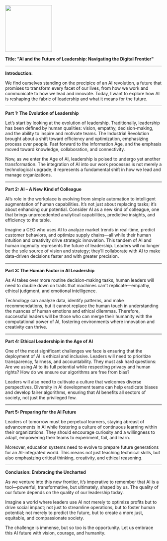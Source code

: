 <img src="https://github.com/Hgp-GeniusLabs/Curriculum/blob/10734f2c827128dde773ea4f266d154d46977866/Org-Wide/Assets/hgp_logo_original.png" width="150"/>

**Title: "AI and the Future of Leadership: Navigating the Digital Frontier"**

---

**Introduction:**

We find ourselves standing on the precipice of an AI revolution, a future that promises to transform every facet of our lives, from how we work and communicate to how we lead and innovate. Today, I want to explore how AI is reshaping the fabric of leadership and what it means for the future.

---

**Part 1: The Evolution of Leadership**

Let’s start by looking at the evolution of leadership. Traditionally, leadership has been defined by human qualities: vision, empathy, decision-making, and the ability to inspire and motivate teams. The Industrial Revolution brought about a shift toward efficiency and optimization, emphasizing process over people. Fast forward to the Information Age, and the emphasis moved toward knowledge, collaboration, and connectivity.

Now, as we enter the Age of AI, leadership is poised to undergo yet another transformation. The integration of AI into our work processes is not merely a technological upgrade; it represents a fundamental shift in how we lead and manage organizations.

---

**Part 2: AI – A New Kind of Colleague**

AI’s role in the workplace is evolving from simple automation to intelligent augmentation of human capabilities. It’s not just about replacing tasks; it’s about enhancing our potential. Consider AI as a new kind of colleague, one that brings unprecedented analytical capabilities, predictive insights, and efficiency to the table.

Imagine a CEO who uses AI to analyze market trends in real-time, predict customer behaviors, and optimize supply chains—all while their human intuition and creativity drive strategic innovation. This tandem of AI and human ingenuity represents the future of leadership. Leaders will no longer be the sole source of vision and strategy; they’ll collaborate with AI to make data-driven decisions faster and with greater precision.

---

**Part 3: The Human Factor in AI Leadership**

As AI takes over more routine decision-making tasks, human leaders will need to double down on traits that machines can't replicate—empathy, ethical judgment, and emotional intelligence. 

Technology can analyze data, identify patterns, and make recommendations, but it cannot replace the human touch in understanding the nuances of human emotions and ethical dilemmas. Therefore, successful leaders will be those who can merge their humanity with the computational power of AI, fostering environments where innovation and creativity can thrive.

---

**Part 4: Ethical Leadership in the Age of AI**

One of the most significant challenges we face is ensuring that the deployment of AI is ethical and inclusive. Leaders will need to prioritize transparency, fairness, and accountability. They must ask hard questions: Are we using AI to its full potential while respecting privacy and human rights? How do we ensure our algorithms are free from bias?

Leaders will also need to cultivate a culture that welcomes diverse perspectives. Diversity in AI development teams can help eradicate biases and develop fairer algorithms, ensuring that AI benefits all sectors of society, not just the privileged few.

---

**Part 5: Preparing for the AI Future**

Leaders of tomorrow must be perpetual learners, staying abreast of advancements in AI while fostering a culture of continuous learning within their organizations. They should encourage curiosity and a willingness to adapt, empowering their teams to experiment, fail, and learn.

Moreover, education systems need to evolve to prepare future generations for an AI-integrated world. This means not just teaching technical skills, but also emphasizing critical thinking, creativity, and ethical reasoning.

---

**Conclusion: Embracing the Uncharted**

As we venture into this new frontier, it’s imperative to remember that AI is a tool—powerful, transformative, but ultimately, shaped by us. The quality of our future depends on the quality of our leadership today. 

Imagine a world where leaders use AI not merely to optimize profits but to drive social impact; not just to streamline operations, but to foster human potential; not merely to predict the future, but to create a more just, equitable, and compassionate society.

The challenge is immense, but so too is the opportunity. Let us embrace this AI future with vision, courage, and humanity.

